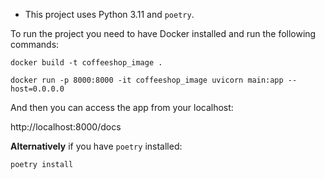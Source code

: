 * This project uses Python 3.11 and ```poetry```.


To run the project you need to have Docker installed and run the following commands:

```docker build -t coffeeshop_image .```

```docker run -p 8000:8000 -it coffeeshop_image uvicorn main:app --host=0.0.0.0 ```

And then you can access the app from your localhost:

http://localhost:8000/docs



**Alternatively** if you have ```poetry``` installed:

```poetry install```
